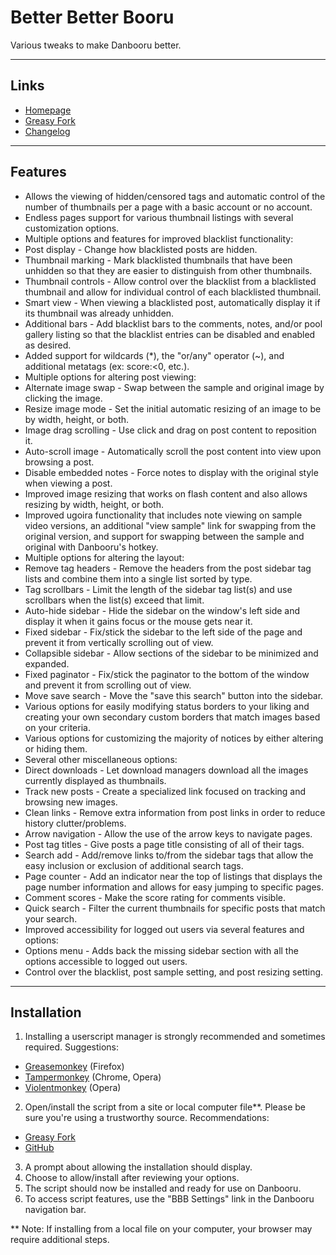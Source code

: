 Better Better Booru
===================
Various tweaks to make Danbooru better.
 
---
Links
-----
* [Homepage](https://github.com/pseudonymous/better-better-booru)
* [Greasy Fork](https://greasyfork.org/scripts/3575-better-better-booru)
* [Changelog](https://github.com/pseudonymous/better-better-booru/blob/master/changelog.md)
 
---
Features
--------
* Allows the viewing of hidden/censored tags and automatic control of the number of thumbnails per a page with a basic account or no account.
* Endless pages support for various thumbnail listings with several customization options.
* Multiple options and features for improved blacklist functionality:
 * Post display - Change how blacklisted posts are hidden.
 * Thumbnail marking - Mark blacklisted thumbnails that have been unhidden so that they are easier to distinguish from other thumbnails.
 * Thumbnail controls - Allow control over the blacklist from a blacklisted thumbnail and allow for individual control of each blacklisted thumbnail.
 * Smart view - When viewing a blacklisted post, automatically display it if its thumbnail was already unhidden.
 * Additional bars - Add blacklist bars to the comments, notes, and/or pool gallery listing so that the blacklist entries can be disabled and enabled as desired.
 * Added support for wildcards (*), the "or/any" operator (~), and additional metatags (ex: score:&lt;0, etc.).
* Multiple options for altering post viewing:
 * Alternate image swap - Swap between the sample and original image by clicking the image.
 * Resize image mode - Set the initial automatic resizing of an image to be by width, height, or both.
 * Image drag scrolling - Use click and drag on post content to reposition it.
 * Auto-scroll image - Automatically scroll the post content into view upon browsing a post.
 * Disable embedded notes - Force notes to display with the original style when viewing a post.
 * Improved image resizing that works on flash content and also allows resizing by width, height, or both.
 * Improved ugoira functionality that includes note viewing on sample video versions, an additional "view sample" link for swapping from the original version, and support for swapping between the sample and original with Danbooru's hotkey.
* Multiple options for altering the layout:
 * Remove tag headers - Remove the headers from the post sidebar tag lists and combine them into a single list sorted by type.
 * Tag scrollbars - Limit the length of the sidebar tag list(s) and use scrollbars when the list(s) exceed that limit.
 * Auto-hide sidebar - Hide the sidebar on the window's left side and display it when it gains focus or the mouse gets near it.
 * Fixed sidebar - Fix/stick the sidebar to the left side of the page and prevent it from vertically scrolling out of view.
 * Collapsible sidebar - Allow sections of the sidebar to be minimized and expanded.
 * Fixed paginator - Fix/stick the paginator to the bottom of the window and prevent it from scrolling out of view.
 * Move save search - Move the "save this search" button into the sidebar.
 * Various options for easily modifying status borders to your liking and creating your own secondary custom borders that match images based on your criteria.
 * Various options for customizing the majority of notices by either altering or hiding them.
* Several other miscellaneous options:
 * Direct downloads - Let download managers download all the images currently displayed as thumbnails.
 * Track new posts - Create a specialized link focused on tracking and browsing new images.
 * Clean links - Remove extra information from post links in order to reduce history clutter/problems.
 * Arrow navigation - Allow the use of the arrow keys to navigate pages.
 * Post tag titles - Give posts a page title consisting of all of their tags.
 * Search add - Add/remove links to/from the sidebar tags that allow the easy inclusion or exclusion of additional search tags.
 * Page counter - Add an indicator near the top of listings that displays the page number information and allows for easy jumping to specific pages.
 * Comment scores - Make the score rating for comments visible.
 * Quick search - Filter the current thumbnails for specific posts that match your search.
* Improved accessibility for logged out users via several features and options:
 * Options menu - Adds back the missing sidebar section with all the options accessible to logged out users.
 * Control over the blacklist, post sample setting, and post resizing setting.

 
---
Installation
---------------
1. Installing a userscript manager is strongly recommended and sometimes required. Suggestions:
 * [Greasemonkey](https://addons.mozilla.org/en-US/firefox/addon/greasemonkey/) (Firefox)
 * [Tampermonkey](http://tampermonkey.net/) (Chrome, Opera)
 * [Violentmonkey](https://addons.opera.com/extensions/details/violent-monkey/) (Opera)
2. Open/install the script from a site or local computer file**. Please be sure you're using a trustworthy source. Recommendations:
 * [Greasy Fork](https://greasyfork.org/scripts/3575-better-better-booru)
 * [GitHub](https://github.com/pseudonymous/better-better-booru)
3. A prompt about allowing the installation should display.
4. Choose to allow/install after reviewing your options.
5. The script should now be installed and ready for use on Danbooru.
6. To access script features, use the "BBB Settings" link in the Danbooru navigation bar.
 
** Note: If installing from a local file on your computer, your browser may require additional steps.
